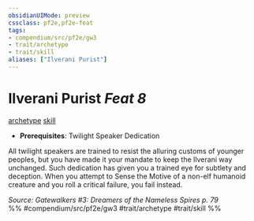 ```yaml
---
obsidianUIMode: preview
cssclass: pf2e,pf2e-feat
tags:
- compendium/src/pf2e/gw3
- trait/archetype
- trait/skill
aliases: ["Ilverani Purist"]
---
```

# Ilverani Purist  *Feat 8*  
[archetype](archetype.md "Archetype Feat Trait")  [skill](skill.md "Skill Feat Trait")  

- **Prerequisites**: Twilight Speaker Dedication

All twilight speakers are trained to resist the alluring customs of younger peoples, but you have made it your mandate to keep the Ilverani way unchanged. Such dedication has given you a trained eye for subtlety and deception. When you attempt to Sense the Motive of a non-elf humanoid creature and you roll a critical failure, you fail instead.

*Source: Gatewalkers #3: Dreamers of the Nameless Spires p. 79*  
%% #compendium/src/pf2e/gw3 #trait/archetype #trait/skill %%